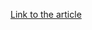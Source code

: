 [Link to the article](https://www.akamai.com/blog/security/pci-dss-v4-uncovering-web-skimming-threats-with-payment-integrations)

